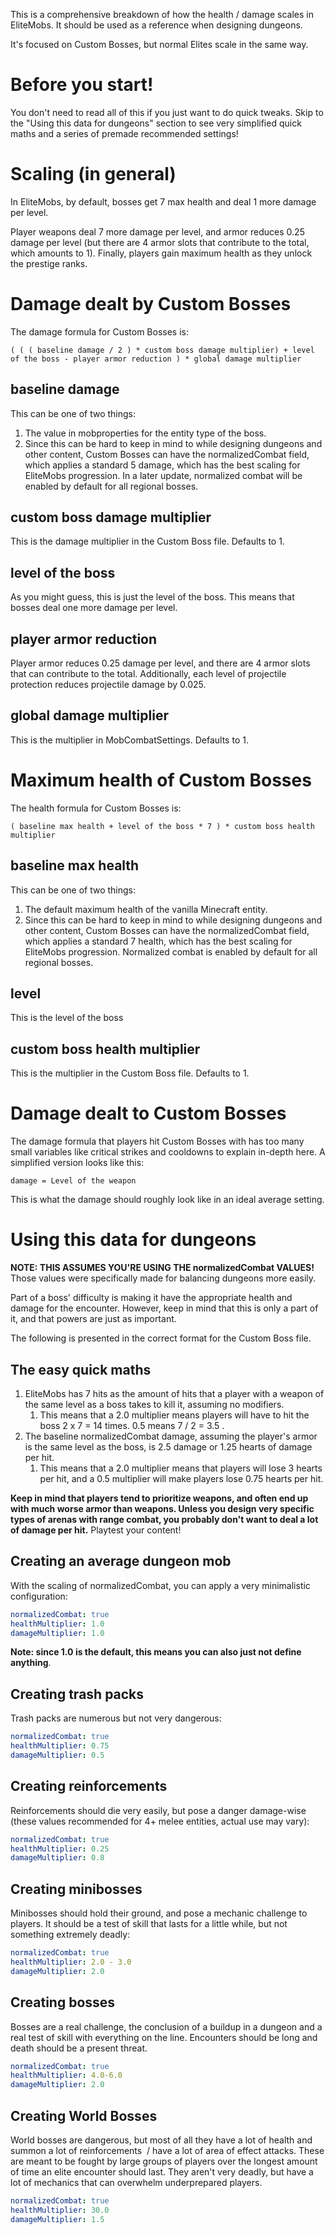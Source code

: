 This is a comprehensive breakdown of how the health / damage scales in EliteMobs. It should be used as a reference when designing dungeons.

It's focused on Custom Bosses, but normal Elites scale in the same way.

# Before you start!

You don't need to read all of this if you just want to do quick tweaks. Skip to the "Using this data for dungeons" section to see very simplified quick maths and a series of premade recommended settings!

# Scaling (in general)

In EliteMobs, by default, bosses get 7 max health and deal 1 more damage per level.

Player weapons deal 7 more damage per level, and armor reduces 0.25 damage per level (but there are 4 armor slots that contribute to the total, which amounts to 1). Finally, players gain maximum health as they unlock the prestige ranks.

# Damage dealt by Custom Bosses

The damage formula for Custom Bosses is:

```
( ( ( baseline damage / 2 ) * custom boss damage multiplier) + level of the boss - player armor reduction ) * global damage multiplier
```

## baseline damage

This can be one of two things:

1.  The value in mobproperties for the entity type of the boss.
2.  Since this can be hard to keep in mind to while designing dungeons and other content, Custom Bosses can have the normalizedCombat field, which applies a standard 5 damage, which has the best scaling for EliteMobs progression. In a later update, normalized combat will be enabled by default for all regional bosses.

## custom boss damage multiplier

This is the damage multiplier in the Custom Boss file. Defaults to 1.

## level of the boss

As you might guess, this is just the level of the boss. This means that bosses deal one more damage per level.

## player armor reduction

Player armor reduces 0.25 damage per level, and there are 4 armor slots that can contribute to the total. Additionally, each level of projectile protection reduces projectile damage by 0.025.

## global damage multiplier

This is the multiplier in MobCombatSettings. Defaults to 1.

# Maximum health of Custom Bosses

The health formula for Custom Bosses is:

```
( baseline max health + level of the boss * 7 ) * custom boss health multiplier
```

## baseline max health

This can be one of two things:

1.  The default maximum health of the vanilla Minecraft entity.
2.  Since this can be hard to keep in mind to while designing dungeons and other content, Custom Bosses can have the normalizedCombat field, which applies a standard 7 health, which has the best scaling for EliteMobs progression. Normalized combat is enabled by default for all regional bosses.

## level

This is the level of the boss

## custom boss health multiplier

This is the multiplier in the Custom Boss file. Defaults to 1.

# Damage dealt to Custom Bosses

The damage formula that players hit Custom Bosses with has too many small variables like critical strikes and cooldowns to explain in-depth here. A simplified version looks like this:

```
damage = Level of the weapon
```

This is what the damage should roughly look like in an ideal average setting.

# Using this data for dungeons

**NOTE: THIS ASSUMES YOU'RE USING THE normalizedCombat VALUES!** Those values were specifically made for balancing dungeons more easily.

Part of a boss' difficulty is making it have the appropriate health and damage for the encounter. However, keep in mind that this is only a part of it, and that powers are just as important.

The following is presented in the correct format for the Custom Boss file.

## The easy quick maths

1.  EliteMobs has 7 hits as the amount of hits that a player with a weapon of the same level as a boss takes to kill it, assuming no modifiers.
    1.  This means that a 2.0 multiplier means players will have to hit the boss 2 x 7 = 14 times. 0.5 means 7 / 2 = 3.5 .
2.  The baseline normalizedCombat damage, assuming the player's armor is the same level as the boss, is 2.5 damage or 1.25 hearts of damage per hit.
    1.  This means that a 2.0 multiplier means that players will lose 3 hearts per hit, and a 0.5 multiplier will make players lose 0.75 hearts per hit.

**Keep in mind that players tend to prioritize weapons, and often end up with much worse armor than weapons. Unless you design very specific types of arenas with range combat, you probably don't want to deal a lot of damage per hit.** Playtest your content!

## Creating an average dungeon mob

With the scaling of normalizedCombat, you can apply a very minimalistic configuration:

```yaml
normalizedCombat: true
healthMultiplier: 1.0
damageMultiplier: 1.0
```

**Note: since 1.0 is the default, this means you can also just not define anything**.

## Creating trash packs

Trash packs are numerous but not very dangerous:

```yaml
normalizedCombat: true
healthMultiplier: 0.75
damageMultiplier: 0.5
```

## Creating reinforcements

Reinforcements should die very easily, but pose a danger damage-wise (these values recommended for 4+ melee entities, actual use may vary):

```yaml
normalizedCombat: true
healthMultiplier: 0.25
damageMultiplier: 0.8
```

## Creating minibosses

Minibosses should hold their ground, and pose a mechanic challenge to players. It should be a test of skill that lasts for a little while, but not something extremely deadly:

```yaml
normalizedCombat: true
healthMultiplier: 2.0 - 3.0
damageMultiplier: 2.0
```

## Creating bosses

Bosses are a real challenge, the conclusion of a buildup in a dungeon and a real test of skill with everything on the line. Encounters should be long and death should be a present threat.

```yaml
normalizedCombat: true
healthMultiplier: 4.0-6.0
damageMultiplier: 2.0
```

## Creating World Bosses

World bosses are dangerous, but most of all they have a lot of health and summon a lot of reinforcements  / have a lot of area of effect attacks. These are meant to be fought by large groups of players over the longest amount of time an elite encounter should last. They aren't very deadly, but have a lot of mechanics that can overwhelm underprepared players.

```yaml
normalizedCombat: true
healthMultiplier: 30.0
damageMultiplier: 1.5
```